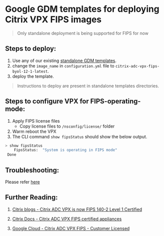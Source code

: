 # Google GDM templates for deploying Citrix VPX FIPS images

> Only standalone deployment is being supported for FIPS for now

## Steps to deploy:

1. Use any of our existing [standalone GDM templates](../standalone-templates).
2. change the `image_name` in `configuration.yml` file to `citrix-adc-vpx-fips-byol-12-1-latest`.
3. deploy the template.

> Instructions to deploy are present in standalone templates directories.

## Steps to configure VPX for FIPS-operating-mode:

1. Apply FIPS license files
	* Copy license files to `/nsconfig/license/` folder
2. Warm reboot the VPX
3. The CLI command `show fipsStatus` should show the below output.

``` bash
> show fipsStatus
	FipsStatus:  "System is operating in FIPS mode"
 Done
```

## Troubleshooting:

Please refer [here](https://docs.citrix.com/en-us/citrix-adc/12-1/ssl/citrix-adc-vpx-fips-appliances.html#troubleshooting)

## Further Reading:

1. [Citrix blogs - Citrix ADC VPX is now FIPS 140-2 Level 1 Certified](https://www.citrix.com/blogs/2020/12/07/citrix-adc-vpx-is-now-fips-140-2-level-1-certified/)
2. [Citrix Docs - Citrix ADC VPX FIPS certified appliances](https://docs.citrix.com/en-us/citrix-adc/12-1/ssl/citrix-adc-vpx-fips-appliances.html)

3. [Google Cloud - Citrix ADC VPX FIPS - Customer Licensed](https://console.cloud.google.com/marketplace/product/citrix-public/citrix-adc-vpx-fips-byol-solution?project=citrix-master-project&folder=&organizationId=)
